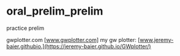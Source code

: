 # oral_prelim_prelim
practice prelim

gwplotter.com [www.gwplotter.com]
my gw plotter: [www.jeremy-baier.githubio.](https://jeremy-baier.github.io/GWplotter/)
